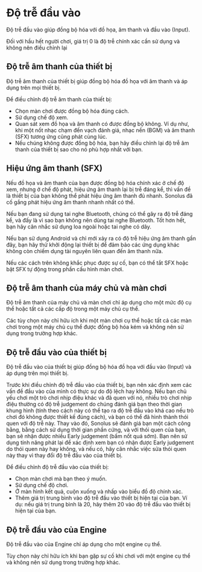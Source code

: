# Độ trễ đầu vào

Độ trễ đầu vào giúp đồng bộ hóa với đồ họa, âm thanh và đầu vào (Input).

Đối với hầu hết người chơi, giá trị 0 là độ trễ chính xác cần sử dụng và không nên điều chỉnh lại

## Độ trễ âm thanh của thiết bị

Độ trễ âm thanh của thiết bị giúp đồng bộ hóa đồ họa với âm thanh và áp dụng trên mọi thiết bị.

Để điều chỉnh độ trễ âm thanh của thiết bị:

- Chọn màn chơi được đồng bộ hóa đúng cách.
- Sử dụng chế độ xem.
- Quan sát xem đồ họa và âm thanh có được đồng bộ không. Ví dụ như, khi một nốt nhạc chạm đến vạch đánh giá, nhạc nền (BGM) và âm thanh (SFX) tương ứng cũng phát cùng lúc.
- Nếu chúng không được đồng bộ hóa, bạn hãy điều chỉnh lại độ trễ âm thanh của thiết bị sao cho nó phù hợp nhất với bạn.

## Hiệu ứng âm thanh (SFX)

Nếu đồ họa và âm thanh của bạn được đồng bộ hóa chính xác ở chế độ xem, nhưng ở chế độ phát, hiệu ứng âm thanh lại bị trễ đáng kể, thì vấn đề là thiết bị của bạn không thể phát hiệu ứng âm thanh đủ nhanh. Sonolus đã cố gắng phát hiệu ứng âm thanh nhanh nhất có thể.

Nếu bạn đang sử dụng tai nghe Bluetooth, chúng có thể gây ra độ trễ đáng kể, và đấy là vì sao bạn không nên dùng tai nghe Bluetooth. Tốt hơn hết, bạn hãy cân nhắc sử dụng loa ngoài hoặc tai nghe có dây.

Nếu bạn sử dụng Android và chỉ mới xảy ra có độ trễ hiệu ứng âm thanh gần đây, bạn hãy thử khởi động lại thiết bị để đảm bảo các ứng dụng khác không còn chiếm dụng tài nguyên liên quan đến âm thanh nữa.

Nếu các cách trên không khắc phục được sự cố, bạn có thể tắt SFX hoặc bật SFX tự động trong phần cấu hình màn chơi.

## Độ trễ âm thanh của máy chủ và màn chơi

Độ trễ âm thanh của máy chủ và màn chơi chỉ áp dụng cho một mức độ cụ thể hoặc tất cả các cấp độ trong một máy chủ cụ thể.

Các tùy chọn này chỉ hữu ích khi một màn chơi cụ thể hoặc tất cả các màn chơi trong một máy chủ cụ thể được đồng bộ hóa kém và không nên sử dụng trong trường hợp khác.

## Độ trễ đầu vào của thiết bị

Độ trễ đầu vào của thiết bị giúp đồng bộ hóa đồ họa với đầu vào (Input) và áp dụng trên mọi thiết bị.

Trước khi điều chỉnh độ trễ đầu vào của thiết bị, bạn nên xác định xem các vấn đề đầu vào của mình có thực sự do độ lệch hay không. Nếu bạn chủ yếu chơi một trò chơi nhịp điệu khác và đã quen với nó, nhiều trò chơi nhịp điệu thường có độ trễ judgement do chúng đánh giá bạn theo thời gian khung hình (tính theo cách này có thể tạo ra độ trễ đầu vào khá cao nếu trò chơi đó không được thiết kế đúng cách), và bạn có thể đã hình thành thói quen với độ trễ này. Thay vào đó, Sonolus sẽ đánh giá bạn một cách công bằng, bằng cách sử dụng thời gian phần cứng, và với thói quen của bạn, bạn sẽ nhận được nhiều Early judgement (bấm nốt quá sớm). Bạn nên sử dụng tính năng phát lại để xác định xem bạn có nhận được Early judgement do thói quen này hay không, và nếu có, hãy cân nhắc việc sửa thói quen này thay vì thay đổi độ trễ đầu vào của thiết bị.

Để điều chỉnh độ trễ đầu vào của thiết bị:

- Chọn màn chơi mà bạn theo ý muốn.
- Sử dụng chế độ chơi.
- Ở màn hình kết quả, cuộn xuống và nhấp vào biểu đồ độ chính xác.
- Thêm giá trị trung bình vào độ trễ đầu vào thiết bị hiện tại của bạn. Ví dụ: nếu giá trị trung bình là 20, hãy thêm 20 vào độ trễ đầu vào thiết bị hiện tại của bạn.

## Độ trễ đầu vào của Engine

Độ trễ đầu vào của Engine chỉ áp dụng cho một engine cụ thể.

Tùy chọn này chỉ hữu ích khi bạn gặp sự cố khi chơi với một engine cụ thể và không nên sử dụng trong trường hợp khác.

